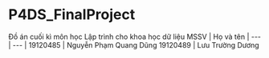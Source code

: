 # P4DS_FinalProject

Đồ án cuối kì môn học Lập trình cho khoa học dữ liệu
MSSV | Họ và tên | 
--- | --- |
19120485 | Nguyễn Phạm Quang Dũng
19120489 | Lưu Trường Dương
